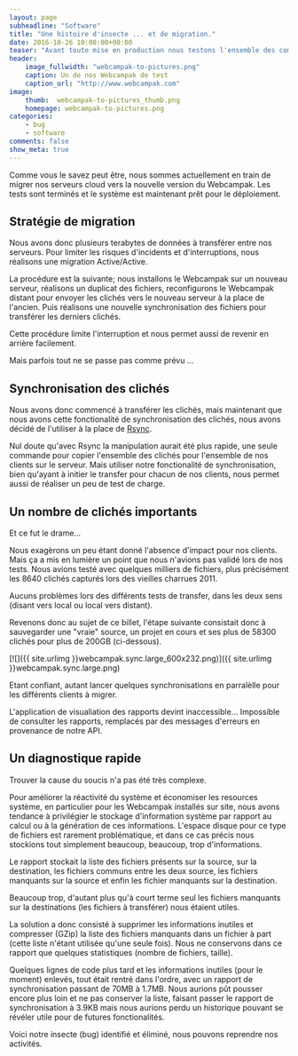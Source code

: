 ```yaml
---
layout: page
subheadline: "Software"
title: "Une histoire d'insecte ... et de migration."
date: 2016-10-26 10:00:00+00:00
teaser: "Avant toute mise en production nous testons l'ensemble des compostants autant que possible. Parfois, tout ne se passe pas comme prévu..."
header:
    image_fullwidth: "webcampak-to-pictures.png"
    caption: Un de nos Webcampak de test
    caption_url: "http://www.webcampak.com"
image:
    thumb:  webcampak-to-pictures_thumb.png
    homepage: webcampak-to-pictures.png
categories:
    - bug
    - software
comments: false
show_meta: true
---
```


Comme vous le savez peut être, nous sommes actuellement en train de migrer nos serveurs cloud vers la nouvelle version du Webcampak. Les tests sont terminés et le système est maintenant prêt pour le déploiement.

## Stratégie de migration

Nous avons donc plusieurs terabytes de données à transférer entre nos serveurs. Pour limiter les risques d'incidents et d'interruptions, nous réalisons une migration Active/Active. 

La procédure est la suivante; nous installons le Webcampak sur un nouveau serveur, réalisons un duplicat des fichiers, reconfigurons le Webcampak distant pour envoyer les clichés vers le nouveau serveur à la place de l'ancien. Puis réalisons une nouvelle synchronisation des fichiers pour transférer les derniers clichés.

Cette procédure limite l'interruption et nous permet aussi de revenir en arrière facilement. 

Mais parfois tout ne se passe pas comme prévu ...


## Synchronisation des clichés

Nous avons donc commencé à transférer les clichés, mais maintenant que nous avons cette fonctionalité de synchronisation des clichés, nous avons décidé de l'utiliser à la place de [Rsync](https://fr.wikipedia.org/wiki/Rsync).

Nul doute qu'avec Rsync la manipulation aurait été plus rapide, une seule commande pour copier l'ensemble des clichés pour l'ensemble de nos clients sur le serveur. Mais utiliser notre fonctionalité de synchronisation, bien qu'ayant à initier le transfer pour chacun de nos clients, nous permet aussi de réaliser un peu de test de charge.

## Un nombre de clichés importants

Et ce fut le drame...

Nous exagèrons un peu étant donné l'absence d'impact pour nos clients. Mais ça a mis en lumière un point que nous n'avions pas validé lors de nos tests. Nous avions testé avec quelques milliers de fichiers, plus précisément les 8640 clichés capturés lors des vieilles charrues 2011.

Aucuns problèmes lors des différents tests de transfer, dans les deux sens (disant vers local ou local vers distant).

Revenons donc au sujet de ce billet, l'étape suivante consistait donc à sauvegarder une "vraie" source, un projet en cours et ses plus de 58300 clichés pour plus de 200GB (ci-dessous).

[![]({{ site.urlimg }}webcampak.sync.large_600x232.png)]({{ site.urlimg }}webcampak.sync.large.png)

Etant confiant, autant lancer quelques synchronisations en parralèlle pour les différents clients à migrer.

L'application de visualiation des rapports devint inaccessible... Impossible de consulter les rapports, remplacés par des messages d'erreurs en provenance de notre API.

## Un diagnostique rapide

Trouver la cause du soucis n'a pas été très complexe. 

Pour améliorer la réactivité du système et économiser les resources système, en particulier pour les Webcampak installés sur site, nous avons tendance à privilégier le stockage d'information système par rapport au calcul ou à la génération de ces informations. L'espace disque pour ce type de fichiers est rarement problématique, et dans ce cas précis nous stockions tout simplement beaucoup, beaucoup, trop d'informations.

Le rapport stockait la liste des fichiers présents sur la source, sur la destination, les fichiers communs entre les deux source, les fichiers manquants sur la source et enfin les fichier manquants sur la destination. 

Beaucoup trop, d'autant plus qu'à court terme seul les fichiers manquants sur la destinations (les fichiers à transférer) nous étaient utiles.

La solution a donc consisté à supprimer les informations inutiles et compresser (GZip) la liste des fichiers manquants dans un fichier à part (cette liste n'étant utilisée qu'une seule fois). Nous ne conservons dans ce rapport que quelques statistiques (nombre de fichiers, taille).

Quelques lignes de code plus tard et les informations inutiles (pour le moment) enlevés, tout était rentré dans l'ordre, avec un rapport de synchronisation passant de 70MB à 1.7MB. 
Nous aurions pût pousser encore plus loin et ne pas conserver la liste, faisant passer le rapport de synchronisation à 3.9KB mais nous aurions perdu un historique pouvant se révéler utile pour de futures fonctionalités.

Voici notre insecte (bug) identifié et éliminé, nous pouvons reprendre nos activités.
